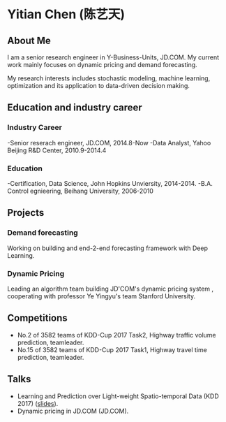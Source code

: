 Yitian Chen (陈艺天)
=========================================
## About Me
I am a senior research engineer in Y-Business-Units, JD.COM. My current work mainly focuses on dynamic pricing and demand forecasting. 

My research interests includes  stochastic modeling, machine learning, optimization and its application to data-driven decision making.  

## Education and industry career
### Industry Career
 -Senior reserach engineer, JD.COM, 2014.8-Now
 -Data Analyst, Yahoo Beijing R&D Center, 2010.9-2014.4
### Education
 -Certification, Data Science, John Hopkins Unviersity, 2014-2014.
 -B.A. Control egnieering, Beihang University, 2006-2010 

## Projects
### Demand forecasting
Working on building and end-2-end forecasting framework with Deep Learning.
### Dynamic Pricing
Leading an algorithm team building JD'COM's dynamic pricing system , cooperating with professor Ye Yingyu's team Stanford University.


## Competitions
* No.2 of 3582 teams of KDD-Cup 2017 Task2, Highway traffic volume prediction, teamleader.
* No.15 of 3582 teams of KDD-Cup 2017 Task1, Highway travel time prediction, teamleader.

## Talks
* Learning and Prediction over Light-weight Spatio-temporal Data (KDD 2017) ([slides](Documentation/KDDCup2017.pdf)).
* Dynamic pricing in JD.COM (JD.COM).
